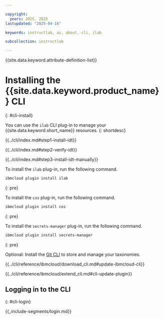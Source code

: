 ```yaml
---

copyright:
  years: 2025, 2025
lastupdated: "2025-04-16"

keywords: instructlab, ai, about, cli, ilab

subcollection: instructlab

---
```


{{site.data.keyword.attribute-definition-list}}

# Installing the {{site.data.keyword.product_name}} CLI
{: #cli-install}


You can use the `ilab` CLI plug-in to manage your {{site.data.keyword.short_name}} resources.
{: shortdesc}


{{../cli/index.md#step1-install-idt}}

{{../cli/index.md#step2-verify-idt}}

{{../cli/index.md#step3-install-idt-manually}}

To install the `ilab` plug-in, run the following command.

```sh
ibmcloud plugin install ilab
```
{: pre}

To install the `cos` plug-in, run the following command.

```sh
ibmcloud plugin install cos
```
{: pre}

To install the `secrets-manager` plug-in, run the following command.

```sh
ibmcloud plugin install secrets-manager
```
{: pre}

Optional: Install the [Git CLI](https://docs.github.com/en/get-started/git-basics/set-up-git) to store and manage your taxonomies.



{{../cli/reference/ibmcloud/download_cli.md#update-ibmcloud-cli}}

{{../cli/reference/ibmcloud/extend_cli.md#cli-update-plugin}}


## Logging in to the CLI
{: #cli-login}

{{_include-segments/login.md}}
